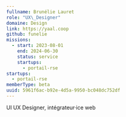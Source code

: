 ```yaml
---
fullname: Brunélie Lauret
role: "UX\_Designer"
domaine: Design
link: https://yaal.coop
github: funelie
missions:
  - start: 2023-08-01
    end: 2024-06-30
    status: service
    startups:
      - portail-rse
startups:
  - portail-rse
memberType: beta
uuid: 5961f6ac-b92e-4d5a-9950-bc048dc752df
---
```

UI UX Designer, intégrateur·ice web